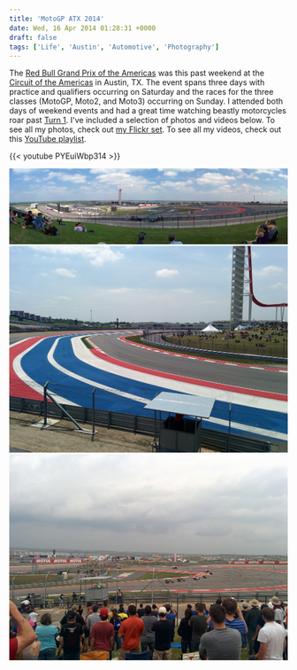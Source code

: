 ```yaml
---
title: 'MotoGP ATX 2014'
date: Wed, 16 Apr 2014 01:28:31 +0000
draft: false
tags: ['Life', 'Austin', 'Automotive', 'Photography']
---
```


The [Red Bull Grand Prix of the Americas](http://www.motogp.com/en/events/Americas/2014) was this past weekend at the [Circuit of the Americas](http://circuitoftheamericas.com/) in Austin, TX. The event spans three days with practice and qualifiers occurring on Saturday and the races for the three classes (MotoGP, Moto2, and Moto3) occurring on Sunday. I attended both days of weekend events and had a great time watching beastly motorcycles roar past [Turn 1](https://www.google.com/maps/@30.1300364,-97.6369164,252m/data=!3m1!1e3). I've included a selection of photos and videos below. To see all my photos, check out [my Flickr set](https://www.flickr.com/photos/shiruken/sets/72157644000411214/). To see all my videos, check out this [YouTube playlist](https://youtu.be/PYEuiWbp314?list=PLhmTcup9zvf1WE_QTe0q0G6DrojF6A5rG).

{{< youtube PYEuiWbp314 >}}

![Qualifiers](qualifiers.jpg)
![Circuit of the Americas Track](track.jpg)
![MotoGP](motogp.jpg)
